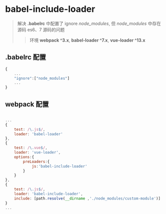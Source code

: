 # babel-include-loader
> 解决 **.babelrc** 中配置了 ignore *node_modules*, 但 *node_modules* 中存在源码 es6、7 源码的问题
>> 环境 **webpack ^3.x**, **babel-loader ^7.x**, **vue-loader ^13.x**

## .babelrc 配置
```js
{
    ...
    "ignore":["node_modules"]
    ...
}
```

## webpack 配置
```js

...
{
    test: /\.js$/,
    loader: 'babel-loader'
},
{
    test: /\.vue$/,
    loader: 'vue-loader',
    options:{
        preLoaders:{
            js:'babel-include-loader'
        }
    }
},
{
    test: /\.js$/,
    loader: 'babel-include-loader',
    include: [path.resolve(__dirname ,'./node_modules/custom-module')]
}
...

```

